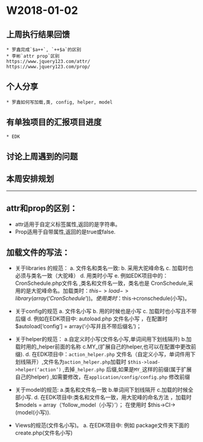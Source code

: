 # W2018-01-02

## 上周执行结果回馈
    * 罗鑫完成`$a++`, `++$a`的区别
    * 李彬`attr prop`区别
    https://www.jquery123.com/attr/
    https://www.jquery123.com/prop/
## 个人分享
    * 罗鑫如何写加载,类, config, helper, model
## 有单独项目的汇报项目进度
    * EDK
## 讨论上周遇到的问题

## 本周安排规划

---

## attr和prop的区别：
* attr适用于自定义标签属性,返回的是字符串。
* Prop适用于自带属性,返回的是true或false.

## 加载文件的写法：
* 关于libraries 的规范：
    a. 文件名和类名一致:
    b. 采用大驼峰命名
    c. 加载时也必须与类名一致（大驼峰）
    d. 用类时小写
    e. 例如EDK项目中的：CronSchedule.php文件名 ,类名和文件名一致，类名也是 CronSchedule,采用的是大驼峰命名。加载类时：$this->load->library(array(‘CronSchedule’))。 使用类时：$this->cronschedule(小写)。

* 关于config的规范
    a. 文件名小写
    b. 用的时候也是小写
    c. 加载时也小写且不带后缀
    d. 例如在EDK项目中: autoload.php 文件名小写 ，在配置时 $autoload[‘config’] = array(‘小写并且不带后缀名’)；

* 关于helper的规范：
    a.自定义时小写(文件名小写,单词间用下划线隔开)
    b.加载时用的_helper前面的名称
    c.MY_(扩展自己的helper,也可以在配置中更改前缀).
    d. 在EDK项目中：`action_helper.php` 文件名（自定义小写，单词件用下划线隔开）,文件名为`action_helper.php`加载时 `$this->load->helper(‘action’)` ,去掉`_helper.php` 后缀,如果是`MY_`这样的前缀(属于扩展自己的helper) ,如需要修改，在`application/config/config.php` 修改前缀

* 关于model的规范:
    a.类名和文件名一致
    b.单词间下划线隔开
    c.加载的时候全部小写.
    d. 在EDK项目中:类名和文件名一致，用大驼峰的命名方法 ，加载时 $models = array（‘follow_model（小写）’）；
    在使用时 $this->CI->(model(小写)).
* Views的规范(文件名小写)。
    a. 在EDK项目中: 例如 package文件夹下面的 create.php(文件名小写)

